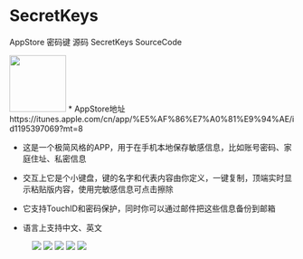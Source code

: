 # SecretKeys

AppStore 密码键 源码 SecretKeys SourceCode

<img src="https://github.com/guoxuzan/SecretKeys/blob/master/AppStore/AppIcon.png" width="100">
* AppStore地址 https://itunes.apple.com/cn/app/%E5%AF%86%E7%A0%81%E9%94%AE/id1195397069?mt=8

* 这是一个极简风格的APP，用于在手机本地保存敏感信息，比如账号密码、家庭住址、私密信息

* 交互上它是个小键盘，键的名字和代表内容由你定义，一键复制，顶端实时显示粘贴版内容，使用完敏感信息可点击擦除

* 它支持TouchID和密码保护，同时你可以通过邮件把这些信息备份到邮箱

* 语言上支持中文、英文

<figure class="half">
    <img src="https://github.com/guoxuzan/SecretKeys/blob/master/AppStore/1.png">
    <img src="https://github.com/guoxuzan/SecretKeys/blob/master/AppStore/2.png">
    <img src="https://github.com/guoxuzan/SecretKeys/blob/master/AppStore/3.png">
    <img src="https://github.com/guoxuzan/SecretKeys/blob/master/AppStore/4.png">
    <img src="https://github.com/guoxuzan/SecretKeys/blob/master/AppStore/5.png">
</figure>

